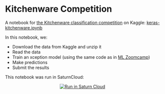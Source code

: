 # Kitchenware Competition

A notebook for [the Kitchenware classification competition](https://www.kaggle.com/competitions/kitchenware-classification/) on Kaggle: [keras-kitchenware.ipynb](keras-kitchenware.ipynb)

In this notebook, we:

- Download the data from Kaggle and unzip it
- Read the data
- Train an xception model (using the same code as in [ML Zoomcamp](http://mlzoomcamp.com))
- Make predictions
- Submit the results 

This notebook was run in SaturnCloud:

<p align="center">
    <a href="https://app.community.saturnenterprise.io/dash/resources?recipeUrl=https://raw.githubusercontent.com/DataTalksClub/kitchenware-competition-starter/main/kitchenware-jupyter-recipe.json" target="_blank" rel="noopener">
        <img src="https://saturncloud.io/images/embed/run-in-saturn-cloud.svg" alt="Run in Saturn Cloud"/>
    </a>
</p>